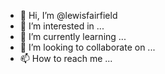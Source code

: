 - 👋 Hi, I’m @lewisfairfield
- 👀 I’m interested in ...
- 🌱 I’m currently learning ...
- 💞️ I’m looking to collaborate on ...
- 📫 How to reach me ...

<!---
lewisfairfield/lewisfairfield is a ✨ special ✨ repository because its `README.md` (this file) appears on your GitHub profile.
You can click the Preview link to take a look at your changes.
--->
